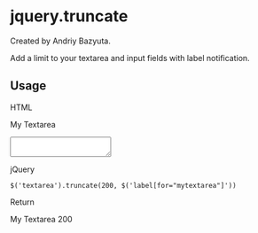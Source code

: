 jquery.truncate
============

Created by Andriy Bazyuta.

Add a limit to your textarea and input fields with label notification.


Usage
-----

HTML

<label for='mytextarea'> My Textarea </label>
<textarea name='mytextarea'></textarea>

jQuery

    $('textarea').truncate(200, $('label[for="mytextarea"]'))

Return

<label for='mytextarea'> My Textarea <span>200</span> </label>